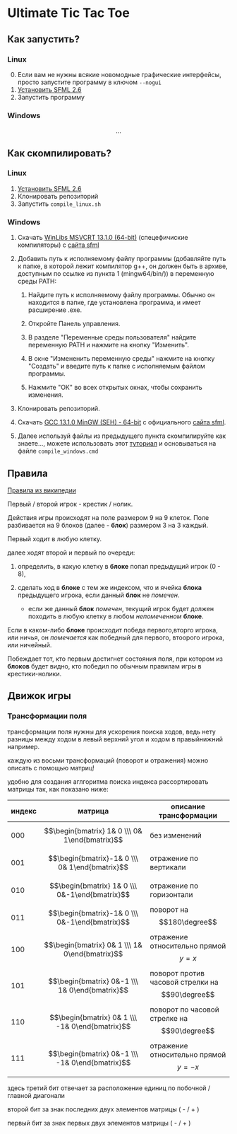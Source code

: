 # Ultimate Tic Tac Toe

## Как запустить?

### Linux

0. Если вам не нужны всякие новомодные графические интерфейсы, просто запустите программу в ключом `--nogui`
1. [Установить SFML 2.6](https://www.sfml-dev.org/tutorials/2.6/start-linux.php#installing-sfml)
2. Запустить программу


### Windows

$$\dots$$



## Как скомпилировать?

### Linux

1. [Установить SFML 2.6](https://www.sfml-dev.org/tutorials/2.6/start-linux.php#installing-sfml)
2. Клонировать репозиторий
3. Запустить `compile_linux.sh`


### Windows

1. Скачать [WinLibs MSVCRT 13.1.0 (64-bit)](https://github.com/brechtsanders/winlibs_mingw/releases/download/13.1.0-16.0.5-11.0.0-msvcrt-r5/winlibs-x86_64-posix-seh-gcc-13.1.0-mingw-w64msvcrt-11.0.0-r5.7z) (спецефичиские компиляторы) с [сайта sfml](https://www.sfml-dev.org/download/sfml/2.6.1/)

2. Добавить путь к исполняемому файлу программы (добавляйте путь к папке, в которой лежит компилятор g++, он должен быть в архиве, доступным по ссылке из пункта 1 (mingw64/bin/)) в переменную среды PATH:

    1. Найдите путь к исполняемому файлу программы. Обычно он находится в папке, где установлена программа, и имеет расширение .exe.

    2. Откройте Панель управления.

    4. В разделе "Переменные среды пользователя" найдите переменную PATH и нажмите на кнопку "Изменить".

    5. В окне "Измененить переменную среды" нажмите на кнопку "Создать" и введите путь к папке с исполняемым файлом программы.

    6. Нажмите "ОК" во всех открытых окнах, чтобы сохранить изменения.

3. Клонировать репозиторий.

3. Скачать [GCC 13.1.0 MinGW (SEH) - 64-bit](https://www.sfml-dev.org/files/SFML-2.6.1-windows-gcc-13.1.0-mingw-64-bit.zip) с официального [сайта sfml](https://www.sfml-dev.org/download/sfml/2.6.1/).

4. Далее используй файлы из предыдущего пункта скомпилируйте как знаете..., можете использовать этот [туториал](https://www.sfml-dev.org/tutorials/2.6/start-linux.php#installing-sfml) и основываться на файле `compile_windows.cmd`


## Правила
[Правила из википедии](https://en.wikipedia.org/wiki/Ultimate_tic-tac-toe#Rules)

Первый / второй игрок - крестик / нолик.

Действия игры происходят на поле размером 9 на 9 клеток. Поле разбивается на 9 блоков (далее - **блок**) размером 3 на 3 каждый.

Первый ходит в любую клетку.

далее ходят второй и первый по очереди:

1. определить, в какую клетку в **блоке** попал предыдущий игрок (0 - 8),

2. сделать ход в **блоке** с тем же индексом, что и ячейка **блока** предыдущего игрока, если данный **блок** не *помечен*.
    - если же данный **блок** *помечен*, текущий игрок будет должен походить в любую клетку в любом *непомеченном* **блоке**.

Если в каком-либо **блоке** происходит победа первого,вторго игрока, или ничья, он *помечается* как победный для первого, втоорого игрока, или ничейный.

Побеждает тот, кто первым достигнет состояния поля, при котором из **блоков** будет видно, кто победил по обычным правилам игры в крестики-нолики.

## Движок игры

### Трансформации поля

трансформации поля нужны для ускорения поиска ходов, ведь нету разницы между ходом в левый верхний угол и ходом в правыйнижний например.

каждую из восьми трансформаций (поворот и отражения) можно описать с помощью матриц! 

удобно для создания аглгоритма поиска индекса рассортировать матрицы так, как показано ниже:

индекс | матрица | описание трансформации
-|-|-
000 | $$\begin{bmatrix} 1& 0 \\\  0& 1\end{bmatrix}$$ | без изменений
001 | $$\begin{bmatrix}-1& 0 \\\  0& 1\end{bmatrix}$$ | отражение по вертикали
010 | $$\begin{bmatrix} 1& 0 \\\  0&-1\end{bmatrix}$$ | отражение по горизонтали
011 | $$\begin{bmatrix}-1& 0 \\\  0&-1\end{bmatrix}$$ | поворот на $$180\degree$$
100 | $$\begin{bmatrix} 0& 1 \\\  1& 0\end{bmatrix}$$ | отражение относительно прямой $$y=x$$
101 | $$\begin{bmatrix} 0&-1 \\\  1& 0\end{bmatrix}$$ | поворот против часовой стрелки на $$90\degree$$
110 | $$\begin{bmatrix} 0& 1 \\\ -1& 0\end{bmatrix}$$ | поворот по часовой стрелке на $$90\degree$$
111 | $$\begin{bmatrix} 0&-1 \\\ -1& 0\end{bmatrix}$$ | отражение относительно прямой $$y=-x$$

здесь третий бит отвечает за расположение единиц по побочной / главной диагонали

второй бит за знак последних двух элементов матрицы ( - / + )

первый бит за знак первых двух элементов матрицы ( - / + )
